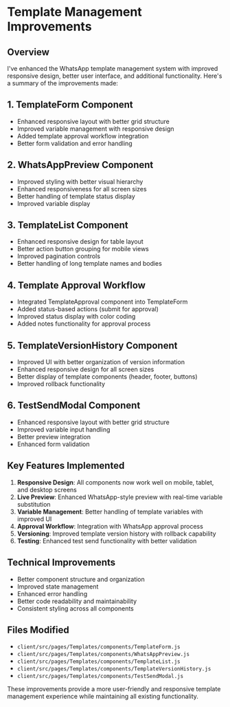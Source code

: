 # Template Management Improvements

## Overview
I've enhanced the WhatsApp template management system with improved responsive design, better user interface, and additional functionality. Here's a summary of the improvements made:

## 1. TemplateForm Component
- Enhanced responsive layout with better grid structure
- Improved variable management with responsive design
- Added template approval workflow integration
- Better form validation and error handling

## 2. WhatsAppPreview Component
- Improved styling with better visual hierarchy
- Enhanced responsiveness for all screen sizes
- Better handling of template status display
- Improved variable display

## 3. TemplateList Component
- Enhanced responsive design for table layout
- Better action button grouping for mobile views
- Improved pagination controls
- Better handling of long template names and bodies

## 4. Template Approval Workflow
- Integrated TemplateApproval component into TemplateForm
- Added status-based actions (submit for approval)
- Improved status display with color coding
- Added notes functionality for approval process

## 5. TemplateVersionHistory Component
- Improved UI with better organization of version information
- Enhanced responsive design for all screen sizes
- Better display of template components (header, footer, buttons)
- Improved rollback functionality

## 6. TestSendModal Component
- Enhanced responsive layout with better grid structure
- Improved variable input handling
- Better preview integration
- Enhanced form validation

## Key Features Implemented
1. **Responsive Design**: All components now work well on mobile, tablet, and desktop screens
2. **Live Preview**: Enhanced WhatsApp-style preview with real-time variable substitution
3. **Variable Management**: Better handling of template variables with improved UI
4. **Approval Workflow**: Integration with WhatsApp approval process
5. **Versioning**: Improved template version history with rollback capability
6. **Testing**: Enhanced test send functionality with better validation

## Technical Improvements
- Better component structure and organization
- Improved state management
- Enhanced error handling
- Better code readability and maintainability
- Consistent styling across all components

## Files Modified
- `client/src/pages/Templates/components/TemplateForm.js`
- `client/src/pages/Templates/components/WhatsAppPreview.js`
- `client/src/pages/Templates/components/TemplateList.js`
- `client/src/pages/Templates/components/TemplateVersionHistory.js`
- `client/src/pages/Templates/components/TestSendModal.js`

These improvements provide a more user-friendly and responsive template management experience while maintaining all existing functionality.